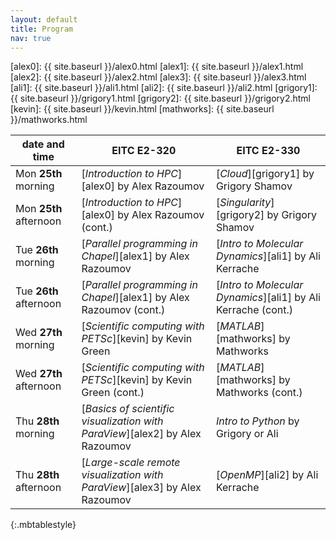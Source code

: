 ```yaml
---
layout: default
title: Program
nav: true
---
```


[alex0]: {{ site.baseurl }}/alex0.html
[alex1]: {{ site.baseurl }}/alex1.html
[alex2]: {{ site.baseurl }}/alex2.html
[alex3]: {{ site.baseurl }}/alex3.html
[ali1]: {{ site.baseurl }}/ali1.html
[ali2]: {{ site.baseurl }}/ali2.html
[grigory1]: {{ site.baseurl }}/grigory1.html
[grigory2]: {{ site.baseurl }}/grigory2.html
[kevin]: {{ site.baseurl }}/kevin.html
[mathworks]: {{ site.baseurl }}/mathworks.html

| date and time | EITC E2-320 | EITC E2-330 |
| ------------- | --------------- | ----------------- |
| Mon **25th** morning | [*Introduction to HPC*][alex0] by Alex Razoumov | [*Cloud*][grigory1] by Grigory Shamov |
| Mon **25th** afternoon | [*Introduction to HPC*][alex0] by Alex Razoumov (cont.) | [*Singularity*][grigory2] by Grigory Shamov |
| Tue **26th** morning | [*Parallel programming in Chapel*][alex1] by Alex Razoumov | [*Intro to Molecular Dynamics*][ali1] by Ali Kerrache |
| Tue **26th** afternoon | [*Parallel programming in Chapel*][alex1] by Alex Razoumov (cont.) | [*Intro to Molecular Dynamics*][ali1] by Ali Kerrache (cont.) |
| Wed **27th** morning | [*Scientific computing with PETSc*][kevin] by Kevin Green | [*MATLAB*][mathworks] by Mathworks |
| Wed **27th** afternoon | [*Scientific computing with PETSc*][kevin] by Kevin Green (cont.) | [*MATLAB*][mathworks] by Mathworks (cont.) |
| Thu **28th** morning | [*Basics of scientific visualization with ParaView*][alex2] by Alex Razoumov | *Intro to Python* by Grigory or Ali |
| Thu **28th** afternoon | [*Large-scale remote visualization with ParaView*][alex3] by Alex Razoumov | [*OpenMP*][ali2] by Ali Kerrache |
{:.mbtablestyle}

&nbsp;
